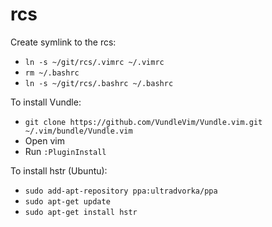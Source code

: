 # rcs

Create symlink to the rcs:
* `ln -s ~/git/rcs/.vimrc ~/.vimrc`
* `rm ~/.bashrc`
* `ln -s ~/git/rcs/.bashrc ~/.bashrc`

To install Vundle:
* `git clone https://github.com/VundleVim/Vundle.vim.git ~/.vim/bundle/Vundle.vim`
* Open vim
* Run `:PluginInstall`

To install hstr (Ubuntu):
* `sudo add-apt-repository ppa:ultradvorka/ppa`
* `sudo apt-get update`
* `sudo apt-get install hstr`
